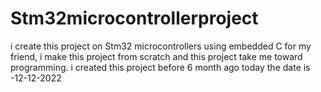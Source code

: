 # Stm32microcontrollerproject
i create this project on Stm32 microcontrollers using embedded C for my friend, i make this project from scratch and this project take me toward programming. i created this project before 6 month ago today the date is -12-12-2022
